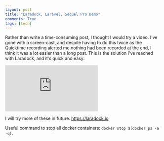 ```yaml
---
layout: post
title: "Laradock, Laravel, Sequel Pro Demo"
comments: True
tags: [tech]
---
```


Rather than write a time-consuming post, I thought I would try a video. I've gone with a screen-cast, and despite having to do this twice as the Quicktime recording alerted me nothing had been recorded at the end, I think it was a lot easier than a long post. This is the solution I've reached with Laradock, and it's quick and easy:



<p style="text-align: center">
	<div class='embed-container'><iframe  src="https://www.youtube.com/embed/zQfACQufFnE" frameborder="0" allow="autoplay; encrypted-media" allowfullscreen></iframe>
	</div>
</p>

I will try more of these in future.
<a href="https://laradock.io/">https://laradock.io</a>

Useful command to stop all docker containers: ```docker stop $(docker ps -a -q)```.